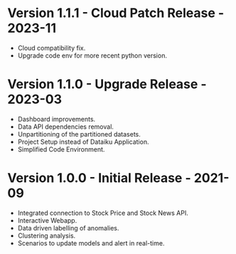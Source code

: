 # Version 1.1.1 - Cloud Patch Release - 2023-11

 - Cloud compatibility fix.
 - Upgrade code env for more recent python version.

# Version 1.1.0 - Upgrade Release - 2023-03

 - Dashboard improvements.
 - Data API dependencies removal.
 - Unpartitioning of the partitioned datasets.
 - Project Setup instead of Dataiku Application.
 - Simplified Code Environment.

# Version 1.0.0 - Initial Release - 2021-09

 - Integrated connection to Stock Price and Stock News API.
 - Interactive Webapp.
 - Data driven labelling of anomalies.
 - Clustering analysis.
 - Scenarios to update models and alert in real-time.